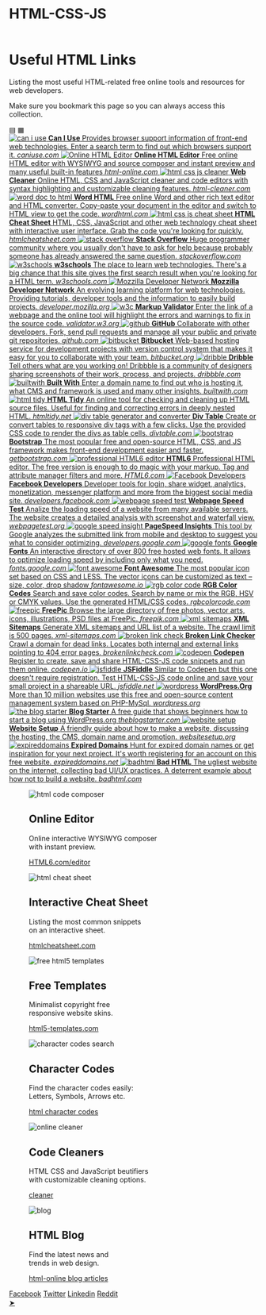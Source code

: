 # HTML-CSS-JS

<!DOCTYPE HTML>
<html lang="en">
<head>
<meta charset="utf-8">
<meta http-equiv="x-ua-compatible" content="ie=edge">
<title>HTML Links - Useful Links For Web Developers</title>
<meta name="description" content="Listing the most useful HTML-related free online tools and resources for web developers. Make sure you bookmark this page so you can always access this collection.">
<meta name="keywords" content="html,links">
<link rel="canonical" href="https://html-css-js.com/html/links/">
<meta property="og:title" content="Useful HTML Links For Web Developers">
<meta property="og:description" content="Listing the most useful HTML-related free online tools and resources for web developers. Make sure you bookmark this page so you can always access this collection.">
<meta property="og:url" content="https://html-css-js.com/html/links/">
<meta property="og:image" content="https://html-css-js.com/images/tiles/links.jpg">
<meta property="og:type" content="website">
<meta name="viewport" content="width=device-width, initial-scale=1">
<link rel="icon" type="image/png" href="/favicon.ico">
<link href="/assets/jq/ui/jquery-ui.min.css" rel="stylesheet">
<script src="/assets/jq/jq.js"></script>
<script src="/assets/jq/ui/jquery-ui.min.js"></script>
<script src="/html-css-js.js"></script>
<link rel="stylesheet" href="/html-css-js.css">
<script async=true>!function(){var o,e=window.location.hostname,t=document.createElement("script"),n=document.getElementsByTagName("script")[0],e="https://cmp.inmobi.com".concat("/choice/","xncav4ssEzwLp","/",e,"/choice.js?tag_version=V3"),p=0;t.async=!0,t.type="text/javascript",t.src=e,n.parentNode.insertBefore(t,n),function(){for(var e,a="__tcfapiLocator",n=[],s=window;s;){try{if(s.frames[a]){e=s;break}}catch(e){}if(s===window.top)break;s=s.parent}e||(!function e(){var t,n=s.document,p=!!s.frames[a];return p||(n.body?((t=n.createElement("iframe")).style.cssText="display:none",t.name=a,n.body.appendChild(t)):setTimeout(e,5)),!p}(),s.__tcfapi=function(){var e,t=arguments;if(!t.length)return n;"setGdprApplies"===t[0]?3<t.length&&2===t[2]&&"boolean"==typeof t[3]&&(e=t[3],"function"==typeof t[2]&&t[2]("set",!0)):"ping"===t[0]?(e={gdprApplies:e,cmpLoaded:!1,cmpStatus:"stub"},"function"==typeof t[2]&&t[2](e)):("init"===t[0]&&"object"==typeof t[3]&&(t[3]=Object.assign(t[3],{tag_version:"V3"})),n.push(t))},s.addEventListener("message",function(n){var p="string"==typeof n.data,e={};try{e=p?JSON.parse(n.data):n.data}catch(e){}var a=e.__tcfapiCall;a&&window.__tcfapi(a.command,a.version,function(e,t){t={__tcfapiReturn:{returnValue:e,success:t,callId:a.callId}};p&&(t=JSON.stringify(t)),n&&n.source&&n.source.postMessage&&n.source.postMessage(t,"*")},a.parameter)},!1))}(),o=["2:tcfeuv2","6:uspv1","7:usnatv1","8:usca","9:usvav1","10:uscov1","11:usutv1","12:usctv1"],window.__gpp_addFrame=function(e){var t;window.frames[e]||(document.body?((t=document.createElement("iframe")).style.cssText="display:none",t.name=e,document.body.appendChild(t)):window.setTimeout(window.__gpp_addFrame,10,e))},window.__gpp_stub=function(){var e=arguments;if(__gpp.queue=__gpp.queue||[],__gpp.events=__gpp.events||[],!e.length||1==e.length&&"queue"==e[0])return __gpp.queue;if(1==e.length&&"events"==e[0])return __gpp.events;var t=e[0],n=1<e.length?e[1]:null,p=2<e.length?e[2]:null;if("ping"===t)n({gppVersion:"1.1",cmpStatus:"stub",cmpDisplayStatus:"hidden",signalStatus:"not ready",supportedAPIs:o,cmpId:10,sectionList:[],applicableSections:[-1],gppString:"",parsedSections:{}},!0);else if("addEventListener"===t){"lastId"in __gpp||(__gpp.lastId=0),__gpp.lastId++;var a=__gpp.lastId;__gpp.events.push({id:a,callback:n,parameter:p}),n({eventName:"listenerRegistered",listenerId:a,data:!0,pingData:{gppVersion:"1.1",cmpStatus:"stub",cmpDisplayStatus:"hidden",signalStatus:"not ready",supportedAPIs:o,cmpId:10,sectionList:[],applicableSections:[-1],gppString:"",parsedSections:{}}},!0)}else if("removeEventListener"===t){for(var s=!1,i=0;i<__gpp.events.length;i++)if(__gpp.events[i].id==p){__gpp.events.splice(i,1),s=!0;break}n({eventName:"listenerRemoved",listenerId:p,data:s,pingData:{gppVersion:"1.1",cmpStatus:"stub",cmpDisplayStatus:"hidden",signalStatus:"not ready",supportedAPIs:o,cmpId:10,sectionList:[],applicableSections:[-1],gppString:"",parsedSections:{}}},!0)}else"hasSection"===t?n(!1,!0):"getSection"===t||"getField"===t?n(null,!0):__gpp.queue.push([].slice.apply(e))},window.__gpp_msghandler=function(n){var p,a="string"==typeof n.data;try{var t=a?JSON.parse(n.data):n.data}catch(e){t=null}"object"==typeof t&&null!==t&&"__gppCall"in t&&(p=t.__gppCall,window.__gpp(p.command,function(e,t){t={__gppReturn:{returnValue:e,success:t,callId:p.callId}};n.source.postMessage(a?JSON.stringify(t):t,"*")},"parameter"in p?p.parameter:null,"version"in p?p.version:"1.1"))},"__gpp"in window&&"function"==typeof window.__gpp||(window.__gpp=window.__gpp_stub,window.addEventListener("message",window.__gpp_msghandler,!1),window.__gpp_addFrame("__gppLocator"));var a,s=function(){var e=arguments;typeof window.__uspapi!==s&&setTimeout(function(){void 0!==window.__uspapi&&window.__uspapi.apply(window.__uspapi,e)},500)};void 0===window.__uspapi&&(window.__uspapi=s,a=setInterval(function(){p++,window.__uspapi===s&&p<3?console.warn("USP is not accessible"):clearInterval(a)},6e3))}();</script>
</head>
	<body>
		<div class="pagewrap">
			<div id="tabContainer">
			</div>	
			<div class="reklamocska">
<iframe id="html-css-js.com_1200x300_billboard_responsive_1_DFP" frameborder="0" scrolling="no" marginheight="0" marginwidth="0" topmargin="0" leftmargin="0" width="1" height="1"></iframe><script>(function () {var size='970x250|300x250',adunit = 'html-css-js.com_1200x300_billboard_responsive_1_DFP',childNetworkId = '22366645410',xmlhttp = new XMLHttpRequest();xmlhttp.onreadystatechange = function(){if(xmlhttp.readyState==4 && xmlhttp.status==200){var iframe=document.getElementById(adunit).contentWindow.document;iframe.open();iframe.write(xmlhttp.responseText);iframe.close();}};var child=childNetworkId.trim()?','+childNetworkId.trim():'';xmlhttp.open("GET", 'https://pubads.g.doubleclick.net/gampad/adx?iu=/147246189'+child+'/'+adunit+'&sz='+encodeURI(size)+'&t=Placement_type%3Dserving&'+Date.now(), true);xmlhttp.send();})();</script>
			</div>
			<div class="mainContent">
		<h1 class="centered">Useful HTML Links</h1>
		<p class="headline">Listing the most useful HTML-related free online tools and resources for web developers.</p><p class="centered">Make sure you bookmark this page so you can always access this collection.</p>
		<div class="linkListView">
			<a class="active listLayout" title="List layout">&#9636;</a>
			<a class="thumbnailLayout" title="Thumbnail layout">&#9638;</a>
		</div>
		<div class="bannerLinks">
			<a href="https://caniuse.com/" target="_blank" rel="nofollow">
				<img src="/images/banners/caniuse.jpg" alt="can i use">
				<span>
					<strong>Can I Use</strong>
					<span>Provides browser support information of front-end web technologies. Enter a search term to find out which browsers support it.</span>
					<em>caniuse.com</em>
				</span>
			</a>
			<a href="https://html-online.com/" target="_blank" rel="nofollow">
				<img src="/images/banners/html-editor-online.jpg" alt="Online HTML Editor">
				<span>
					<strong>Online HTML Editor</strong>
					<span>Free online HTML editor with WYSIWYG and source composer and instant preview and many useful built-in features</span>
					<em>html-online.com</em>
				</span>
			</a>
			<a href="https://html-cleaner.com/" target="_blank" rel="nofollow">
				<img src="/images/banners/html-cleaner.jpg" alt="html css js cleaner">
				<span>
					<strong>Web Cleaner</strong>
					<span>Online HTML, CSS and JavaScript cleaner and code editors with syntax highlighting and customizable cleaning features.</span>
					<em>html-cleaner.com</em>
				</span>
			</a>
			<a href="https://wordhtml.com/" target="_blank" rel="nofollow">
				<img src="/images/banners/wordhtml.jpg" alt="word doc to html">
				<span>
					<strong>Word HTML</strong>
					<span>Free online Word and other rich text editor and HTML converter. Copy-paste your document in the editor and switch to HTML view to get the code. </span>
					<em>wordhtml.com</em>
				</span>
			</a>
			<a href="https://htmlcheatsheet.com/" target="_blank" rel="nofollow">
				<img src="/images/banners/html-cheat-sheet.jpg" alt="html css js cheat sheet">
				<span>
					<strong>HTML Cheat Sheet</strong>
					<span>HTML, CSS, JavaScript and other web technology cheat sheet with interactive user interface. Grab the code you're looking for quickly.</span>
					<em>htmlcheatsheet.com</em>
				</span>
			</a>
			<a href="https://stackoverflow.com/" target="_blank" rel="nofollow">
				<img src="/images/banners/stackoverflow.jpg" alt="stack overflow">
				<span>
					<strong>Stack Overflow</strong>
					<span>Huge programmer community where you usually don't have to ask for help because probably someone has already answered the same question.</span>
					<em>stackoverflow.com</em>
				</span>
			</a>
			<a href="https://www.w3schools.com/" target="_blank" rel="nofollow">
				<img src="/images/banners/w3schools.jpg" alt="w3schools">
				<span>
					<strong>w3schools</strong>
					<span>The place to learn web technologies. There's a big chance that this site gives the first search result when you're looking for a HTML term. </span>
					<em>w3schools.com</em>
				</span>
			</a>
			<a href="https://developer.mozilla.org/" target="_blank" rel="nofollow">
				<img src="/images/banners/mdn.jpg" alt="Mozzilla Developer Network">
				<span>
					<strong>Mozzilla Developer Network</strong>
					<span>An evolving learning platform for web technologies. Providing tutorials, developer tools and the information to easily build projects. </span>
					<em>developer.mozilla.org</em>
				</span>
			</a>
			<a href="https://validator.w3.org/" target="_blank" rel="nofollow">
				<img src="/images/banners/w3c.jpg" alt="w3c">
				<span>
					<strong>Markup Validator</strong>
					<span>Enter the link of a webpage and the online tool will highlight the errors and warnings to fix in the source code.</span>
					<em>validator.w3.org</em>
				</span>
			</a>
			<a href="https://github.com/" target="_blank" rel="nofollow">
				<img src="/images/banners/github.jpg" alt="github">
				<span>
					<strong>GitHub</strong>
					<span>Collaborate with other developers. Fork, send pull requests and manage all your public and private git repositories.</span>
					<em>github.com</em>
				</span>
			</a>
			<a href="https://bitbucket.org/" target="_blank" rel="nofollow">
				<img src="/images/banners/bitbucket.jpg" alt="bitbucket">
				<span>
					<strong>Bitbucket</strong>
					<span>Web-based hosting service for development projects with version control system that makes it easy for you to collaborate with your team. </span>
					<em>bitbucket.org</em>
				</span>
			</a>
			<a href="https://dribbble.com/" target="_blank" rel="nofollow">
				<img src="/images/banners/dribble.jpg" alt="dribble">
				<span>
					<strong>Dribble</strong>
					<span>Tell others what are you working on! Dribbble is a community of designers sharing screenshots of their work, process, and projects.</span>
					<em>dribbble.com</em>
				</span>
			</a>
			<a href="https://builtwith.com/" target="_blank" rel="nofollow">
				<img src="/images/banners/builtwith.jpg" alt="builtwith">
				<span>
					<strong>Built With</strong>
					<span>Enter a domain name to find out who is hosting it, what CMS and framework is used and many other insights.</span>
					<em>builtwith.com</em>
				</span>
			</a>
			<a href="https://htmltidy.net/" target="_blank" rel="nofollow">
				<img src="/images/banners/html-tidy.jpg" alt="html tidy">
				<span>
					<strong>HTML Tidy</strong>
					<span>An online tool for checking and cleaning up HTML source files. Useful for finding and correcting errors in deeply nested HTML.</span>
					<em>htmltidy.net</em>
				</span>
			</a>
			<a href="https://divtable.com/" target="_blank" rel="nofollow">
				<img src="/images/banners/div-table.jpg" alt="div table generator and converter">
				<span>
					<strong>Div Table</strong>
					<span>Create or convert tables to responsive div tags with a few clicks. Use the provided CSS code to render the divs as table cells. </span>
					<em>divtable.com</em>
				</span>
			</a>
			<a href="https://getbootstrap.com/" target="_blank" rel="nofollow">
				<img src="/images/banners/bootstrap.jpg" alt="bootstrap">
				<span>
					<strong>Bootstrap</strong>
					<span>The most popular free and open-source HTML, CSS, and JS framework makes front-end development easier and faster.</span>
					<em>getbootstrap.com</em>
				</span>
			</a>
			<a href="https://html6.com/editor/" target="_blank" rel="nofollow">
				<img src="/images/banners/html6.jpg" alt="professional HTML6 editor">
				<span>
					<strong>HTML6</strong>
					<span>Professional HTML editor. The free version is enough to do magic with your markup. Tag and attribute manager filters and more. </span>
					<em>HTML6.com</em>
				</span>
			</a>
			<a href="https://developers.facebook.com/" target="_blank" rel="nofollow">
				<img src="/images/banners/facebook-developers.jpg" alt="Facebook Developers">
				<span>
					<strong>Facebook Developers</strong>
					<span>Developer tools for login, share widget, analytics, monetization, messenger platform and more from the biggest social media site.</span>
					<em>developers.facebook.com</em>
				</span>
			</a>
			<a href="https://www.webpagetest.org/" target="_blank" rel="nofollow">
				<img src="/images/banners/webpagetest.jpg" alt="webpage speed test">
				<span>
					<strong>Webpage Speed Test</strong>
					<span>Analize the loading speed of a website from many available servers. The website creates a detailed analysis with screenshot and waterfall view.</span>
					<em>webpagetest.org</em>
				</span>
			</a>
			<a href="https://pagespeed.web.dev/" target="_blank" rel="nofollow">
				<img src="/images/banners/speed-insight.jpg" alt="google speed insight">
				<span>
					<strong>PageSpeed Insights</strong>
					<span>This tool by Google analyzes the submitted link from mobile and desktop to suggest you what to consider optimizing.  </span>
					<em>developers.google.com</em>
				</span>
			</a>
			<a href="https://fonts.google.com/" target="_blank" rel="nofollow">
				<img src="/images/banners/google-fonts.jpg" alt="google fonts">
				<span>
					<strong>Google Fonts</strong>
					<span>An interactive directory of over 800 free hosted web fonts. It allows to optimize loading speed by including only what you need.</span>
					<em>fonts.google.com</em>
				</span>
			</a>
			<a href="https://fontawesome.com/" target="_blank" rel="nofollow">
				<img src="/images/banners/font-awesome.jpg" alt="font awesome">
				<span>
					<strong>Font Awesome</strong>
					<span>The most popular icon set based on CSS and LESS. The vector icons can be customized as text &ndash; size, color, drop shadow</span>
					<em>fontawesome.io</em>
				</span>
			</a>
			<a href="https://rgbcolorcode.com/" target="_blank" rel="nofollow">
				<img src="/images/banners/rgb-color-code.jpg" alt="rgb color code">
				<span>
					<strong>RGB Color Codes</strong>
					<span>Search and save color codes. Search by name or mix the RGB, HSV or CMYK values. Use the generated HTML/CSS codes.</span>
					<em>rgbcolorcode.com</em>
				</span>
			</a>
			<a href="https://www.freepik.com/" target="_blank" rel="nofollow">
				<img src="/images/banners/freepic.jpg" alt="freepic">
				<span>
					<strong>FreePic</strong>
					<span>Browse the large directory of free photos, vector arts, icons, illustrations, PSD files at FreePic.</span>
					<em>freepik.com</em>
				</span>
			</a>
			<a href="https://www.xml-sitemaps.com/" target="_blank" rel="nofollow">
				<img src="/images/banners/xml-sitemaps.jpg" alt="xml sitemaps">
				<span>
					<strong>XML Sitemaps</strong>
					<span>Generate XML sitemaps and URL list of a website. The crawl limit is 500 pages.</span>
					<em>xml-sitemaps.com</em>
				</span>
			</a>
			<a href="https://www.brokenlinkcheck.com/" target="_blank" rel="nofollow">
				<img src="/images/banners/brokenlinkcheck.jpg" alt="broken link check">
				<span>
					<strong>Broken Link Checker</strong>
					<span>Crawl a domain for dead links. Locates both internal and external links pointing to 404 error pages.</span>
					<em>brokenlinkcheck.com</em>
				</span>
			</a>
			<a href="https://codepen.io/" target="_blank" rel="nofollow">
				<img src="/images/banners/codepen.jpg" alt="codepen">
				<span>
					<strong>Codepen</strong>
					<span>Register to create, save and share HTML-CSS-JS code snippets and run them online.</span>
					<em>codepen.io</em>
				</span>
			</a>
			<a href="https://jsfiddle.net/" target="_blank" rel="nofollow">
				<img src="/images/banners/jsfiddle.jpg" alt="jsfiddle">
				<span>
					<strong>JSFiddle</strong>
					<span>Similar to Codepen but this one doesn't require registration. Test HTML-CSS-JS code online and save your small project in a shareable URL.</span>
					<em>jsfiddle.net</em>
				</span>
			</a>
			<a href="https://wordpress.org/" target="_blank" rel="nofollow">
				<img src="/images/banners/wordpress.jpg" alt="wordpress">
				<span>
					<strong>WordPress.Org</strong>
					<span>More than 10 million websites use this free and open-source content management system based on PHP-MySql.</span>
					<em>wordpress.org</em>
				</span>
			</a>
			<a href="https://www.theblogstarter.com" target="_blank" rel="nofollow">
				<img src="/images/banners/blogstarter.jpg" alt="the blog starter">
				<span>
					<strong>Blog Starter</strong>
					<span>A free guide that shows beginners how to start a blog using WordPress.org</span>
					<em>theblogstarter.com</em>
				</span>
			</a>	<!-- link exchange https://www.theblogstarter.com/resources/ for htmlg-->
			<a href="https://websitesetup.org/" target="_blank" rel="nofollow">
				<img src="/images/banners/websitesetup.jpg" alt="website setup">
				<span>
					<strong>Website Setup</strong>
					<span>A friendly guide about how to make a website, discussing the hosting, the CMS, domain name and promotion.</span>
					<em>websitesetup.org</em>
				</span>
			</a>
			<a href="https://www.expireddomains.net/" target="_blank" rel="nofollow">
				<img src="/images/banners/expireddomains.jpg" alt="expireddomains">
				<span>
					<strong>Expired Domains</strong>
					<span>Hunt for expired domain names or get inspiration for your next project. It's worth registering for an account on this free website.</span>
					<em>expireddomains.net</em>
				</span>
			</a>
			<a href="https://badhtml.com/" target="_blank" rel="nofollow">
				<img src="/images/banners/badhtml.jpg" alt="badhtml">
				<span>
					<strong>Bad HTML</strong>
					<span>The ugliest website on the internet, collecting bad UI/UX practices. A deterrent example about how not to build a website. </span>
					<em>badhtml.com</em>
				</span>
			</a>
		<!--
			<a href="LINK__HERE" target="_blank" rel="nofollow">
				<img src="/images/banners/IMAGE__HERE.jpg" alt="ALTTEXT__HERE">
				<span>
					<strong>TITLE__HERE</strong>
					<span>DESCRIPTION__HERE</span>
					<em>READABLE__LINK</em>
				</span>
			</a>
		-->
		</div>
		<div class="sendToSidebar">
			<div class="hoverThumbGrid">
				<figure class="effect-sadie">
					<img src="/images/tiles/html-editor.jpg" alt="html code composer">
					<figcaption>
						<h2>Online <span>Editor</span></h2>
						<p>Online interactive WYSIWYG composer <br>with instant preview.</p>
						<a target="_blank" href="https://html6.com/editor/">HTML6.com/editor</a>
					</figcaption>
				</figure>
				<figure class="effect-sadie">
					<img src="/images/tiles/cheat-sheet.jpg" alt="html cheat sheet">
					<figcaption>
						<h2>Interactive <span>Cheat Sheet</span></h2>
						<p>Listing the most common snippets <br>on an interactive sheet.</p>
						<a target="_blank" href="https://htmlcheatsheet.com/">htmlcheatsheet.com</a>
					</figcaption>
				</figure>
				<figure class="effect-sadie">
					<img src="/images/tiles/templates.jpg" alt="free html5 templates">
					<figcaption>
						<h2>Free <span>Templates</span></h2>
						<p>Minimalist copyright free <br>responsive website skins.</p>
						<a target="_blank" href="https://html5-templates.com/">html5-templates.com</a>
					</figcaption>
				</figure>
				<figure class="effect-sadie">
					<img src="/images/tiles/characters.jpg" alt="character codes search">
					<figcaption>
						<h2>Character <span>Codes</span></h2>
						<p>Find the character codes easily: <br>Letters, Symbols, Arrows etc.</p>
						<a href="/html/character-codes/">html character codes</a>
					</figcaption>
				</figure>
				<figure class="effect-sadie">
					<img src="/images/tiles/cleaner.jpg" alt="online cleaner">
					<figcaption>
						<h2>Code <span>Cleaners</span></h2>
						<p>HTML CSS and JavaScript beutifiers<br>with customizable cleaning options.</p>
						<a target="_blank" href="https://html-cleaner.com/">cleaner</a>
					</figcaption>
				</figure>
				<figure class="effect-sadie">
					<img src="/images/tiles/blog.jpg" alt="blog">
					<figcaption>
						<h2>HTML <span>Blog</span></h2>
						<p>Find the latest news and <br>trends in web design.</p>
						<a target="_blank" href="https://html-online.com/articles/category/html/">html-online blog articles</a>
					</figcaption>
				</figure>
			</div>
		</div>
			</div>
			<div id="sidebar">
				<aside>
					<div class="shares">
						<a class="facebook" href="https://www.facebook.com/sharer.php?u=https://html-css-js.com/" target="_blank" rel="nofollow">Facebook</a>
						<a class="twitter" href="https://twitter.com/intent/tweet?url=https://html-css-js.com/&amp;text=HTML%20CSS%20JS" target="_blank" rel="nofollow">Twitter</a>
						<a class="linkedin" href="https://www.linkedin.com/shareArticle?mini=true&amp;url=https://html-css-js.com/&amp;title=HTML%20CSS%20JS&amp;summary=An%20amazing%20free%20online%20tool!&amp;source=" target="_blank" rel="nofollow">Linkedin</a>
						<a class="reddit" href="https://reddit.com/submit?url=https://html-css-js.com/&amp;title=HTML%20CSS%20JS" target="_blank" rel="nofollow">Reddit</a>
					</div>
					<div id="wrapFcbkLike">
						<div id="fb-root"></div>
<script>(function(d, s, id) {
var js, fjs = d.getElementsByTagName(s)[0];
if (d.getElementById(id)) return;
js = d.createElement(s); js.id = id;
js.src = 'https://connect.facebook.net/en_GB/sdk.js#xfbml=1&version=v3.1&appId=355198271187833&autoLogAppEvents=1';
fjs.parentNode.insertBefore(js, fjs);
}(document, 'script', 'facebook-jssdk'));</script>
						<div class="fb-like" data-href="https://www.facebook.com/htmlcoding/" data-width="210" data-layout="standard" data-action="like" data-size="large" data-show-faces="true" data-share="true"></div>
					</div>
<iframe id="html-css-js.com_300x600_responsive_2_DFP" frameborder="0" scrolling="no" marginheight="0" marginwidth="0" topmargin="0" leftmargin="0" width="1" height="1"></iframe><script>(function () {var size='300x600|300x250',adunit = 'html-css-js.com_300x600_responsive_2_DFP',childNetworkId = '22366645410',xmlhttp = new XMLHttpRequest();xmlhttp.onreadystatechange = function(){if(xmlhttp.readyState==4 && xmlhttp.status==200){var iframe=document.getElementById(adunit).contentWindow.document;iframe.open();iframe.write(xmlhttp.responseText);iframe.close();}};var child=childNetworkId.trim()?','+childNetworkId.trim():'';xmlhttp.open("GET", 'https://pubads.g.doubleclick.net/gampad/adx?iu=/147246189'+child+'/'+adunit+'&sz='+encodeURI(size)+'&t=Placement_type%3Dserving&'+Date.now(), true);xmlhttp.send();})();</script>
					<div id="sidebarContent">
					</div>
				</aside>
			</div>
			<div id="hcjCookies"></div>
			<div class="footer" id="footerContent">
			</div>		
		</div>
		<a id="back2Top" title="Back to top" href="#">&#10148;</a>
<script async src="https://www.googletagmanager.com/gtag/js?id=G-ZECSXVE95B"></script><script>window.dataLayer = window.dataLayer || [];function gtag(){dataLayer.push(arguments);}gtag('js', new Date());gtag('config', 'G-ZECSXVE95B');</script></body>
</html>
